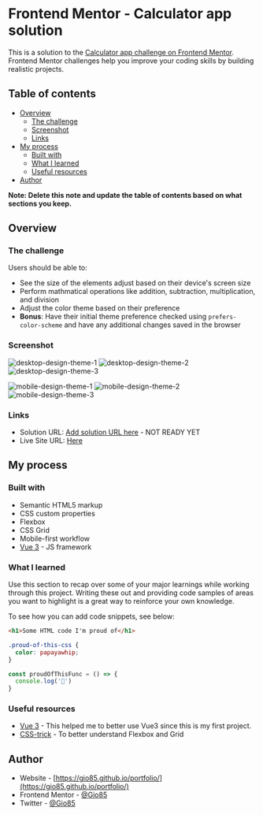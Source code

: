 # Frontend Mentor - Calculator app solution

This is a solution to the [Calculator app challenge on Frontend Mentor](https://www.frontendmentor.io/challenges/calculator-app-9lteq5N29). Frontend Mentor challenges help you improve your coding skills by building realistic projects.

## Table of contents

- [Overview](#overview)
    - [The challenge](#the-challenge)
    - [Screenshot](#screenshot)
    - [Links](#links)
- [My process](#my-process)
    - [Built with](#built-with)
    - [What I learned](#what-i-learned)
    - [Useful resources](#useful-resources)
- [Author](#author)

**Note: Delete this note and update the table of contents based on what sections you keep.**

## Overview

### The challenge

Users should be able to:

- See the size of the elements adjust based on their device's screen size
- Perform mathmatical operations like addition, subtraction, multiplication, and division
- Adjust the color theme based on their preference
- **Bonus**: Have their initial theme preference checked using `prefers-color-scheme` and have any additional changes saved in the browser

### Screenshot

![desktop-design-theme-1](https://user-images.githubusercontent.com/49147449/123254661-d79eb080-d4e6-11eb-8aed-a87aef1747a9.jpg)
![desktop-design-theme-2](https://user-images.githubusercontent.com/49147449/123254664-d8cfdd80-d4e6-11eb-9b73-6f83d198cd84.jpg)
![desktop-design-theme-3](https://user-images.githubusercontent.com/49147449/123254667-d8cfdd80-d4e6-11eb-9b62-be71b51bb34a.jpg)

![mobile-design-theme-1](https://user-images.githubusercontent.com/49147449/123254669-d9687400-d4e6-11eb-98e0-6ce3ea765d98.jpg)
![mobile-design-theme-2](https://user-images.githubusercontent.com/49147449/123254671-da010a80-d4e6-11eb-856a-04e07e12b3e0.jpg)
![mobile-design-theme-3](https://user-images.githubusercontent.com/49147449/123254673-da010a80-d4e6-11eb-883f-113e965f0c3b.jpg)


### Links

- Solution URL: [Add solution URL here](https://your-solution-url.com) - NOT READY YET
- Live Site URL: [Here](https://gio85.github.io/vue_calculator/)

## My process

### Built with

- Semantic HTML5 markup
- CSS custom properties
- Flexbox
- CSS Grid
- Mobile-first workflow
- [Vue 3](https://vuejs.org/) - JS framework

### What I learned

Use this section to recap over some of your major learnings while working through this project. Writing these out and providing code samples of areas you want to highlight is a great way to reinforce your own knowledge.

To see how you can add code snippets, see below:

```html
<h1>Some HTML code I'm proud of</h1>
```
```css
.proud-of-this-css {
  color: papayawhip;
}
```
```js
const proudOfThisFunc = () => {
  console.log('🎉')
}
```

### Useful resources

- [Vue 3](https://vuejs.org/) - This helped me to better use Vue3 since this is my first project.
- [CSS-trick](https://css-tricks.com/) - To better understand Flexbox and Grid

## Author

- Website - [https://gio85.github.io/portfolio/](https://gio85.github.io/portfolio/)
- Frontend Mentor - [@Gio85](https://www.frontendmentor.io/profile/Gio85)
- Twitter - [@Gio85](https://twitter.com/Gio63193024)
